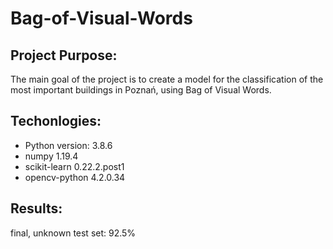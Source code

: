 # Bag-of-Visual-Words

## Project Purpose:
The main goal of the project is to create a model for the classification of the most important buildings in Poznań, using Bag of Visual Words.

## Techonlogies:
* Python version: 3.8.6
* numpy 1.19.4
* scikit-learn 0.22.2.post1
* opencv-python 4.2.0.34

## Results:
final, unknown test set: 92.5%

